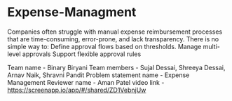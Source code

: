 # Expense-Managment
Companies often struggle with manual expense reimbursement processes that are time-consuming, error-prone, and lack transparency. There is no simple way to: Define approval flows based on thresholds. Manage multi-level approvals Support flexible approval rules

Team name - Binary Biryani
Team members - Sujal Dessai, Shreeya Dessai, Arnav Naik, Shravni Pandit
Problem statement name - Expense Management
Reviewer name - Aman Patel
video link - https://screenapp.io/app/#/shared/ZD1VebnjUw
